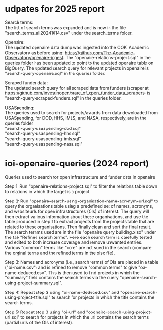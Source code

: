 # udpates for 2025 report

Search terms:  
The list of search terms was expanded and is now in the file "search_terms_all20241014.csv" under the search_terms folder.

Openaire:  
The updated openaire data dump was ingested into the COKI Academic Observatory as before using: https://github.com/The-Academic-Observatory/openaire-ingest. 
The "openaire-relations-project.sql" in the queries folder has been updated to point to the updated openaire table on BigQuery.
The updated search query for relevant projects in openaire is "search-query-openaire.sql" in the queries folder. 

Scraped funder data:  
The updated search query for all scraped data from funders (scraper at https://github.com/investinopen/state_of_open_funder_data_scrapers) is "search-query-scraped-funders.sql" in the queries folder.

USASpending:  
The queries used to search for projects/awards from data downloaded from USASpending, for DOD, HHS, IMLS, and NASA, respectively, are in the queries folder  
"search-query-usaspending-dod.sql"  
"search-query-usaspending-hhs.sql"  
"search-query-usaspending-imls.sql"  
"search-query-usaspending-nasa.sql"  

# ioi-openaire-queries (2024 report)
Queries used to search for open infrastructure and funder data in openaire

Step 1:
Run "openaire-relations-project.sql" to filter the relations table down to relations in which the target is a project

Step 2:
Run "openaire-search-using-organisation-name-acronym-url.sql" to query the organisations table using a predefined set of names, acronyms, and websiteurls for open infrastructures (OIs) of interest. The query will then extract various information about these organisations, and use the table produced in step 1 to extract projects from the projects table that are related to these organisations. Then finally clean and sort the final result. The search ternms used are in the file "openaire query building.xlsx" under the tab "Refined search terms". Here each search term is carefully tested and edited to both increase coverage and remove unwanted entries. Various "common" terms like "core" are not sued in the search (compare the orginal terms and the refined terms in the xlsx file).

Step 3:
Names and acronyms (i.e., search terms) of OIs are placed in a table ("oi-name.csv") and is refined to remove "common terms" to give "oa-name-deduced.csv". This is then used to find projects in which the "summary" field contains the search terms via the query "openaire-search-using-project-summary.sql".

Step 4:
Repeat step 3 using "oi-name-deduced.csv" and "openaire-search-using-project-title.sql" to search for projects in which the title contains the search terms.

Step 5:
Repeat step 3 using "oi-url" and "openaire-search-using-project-url.sql" to search for projects in which the url contains the search terms (partial urls of the OIs of interest).

